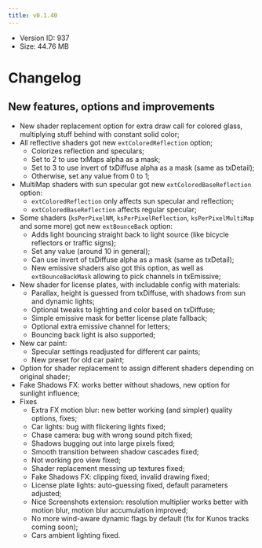 ```yaml
---
title: v0.1.40
---
```


*   Version ID: 937
*   Size: 44.76 MB

# Changelog

## New features, options and improvements

*   New shader replacement option for extra draw call for colored glass, multiplying stuff behind with constant solid color;
*   All reflective shaders got new `extColoredReflection` option;
    *   Colorizes reflection and speculars;
    *   Set to 2 to use txMaps alpha as a mask;
    *   Set to 3 to use invert of txDiffuse alpha as a mask (same as txDetail);
    *   Otherwise, set any value from 0 to 1;
*   MultiMap shaders with sun specular got new `extColoredBaseReflection` option:
    *   `extColoredReflection` only affects sun specular and reflection;
    *   `extColoredBaseReflection` affects regular specular;
*   Some shaders (`ksPerPixelNM`, `ksPerPixelReflection`, `ksPerPixelMultiMap` and some more) got new `extBounceBack` option:
    *   Adds light bouncing straight back to light source (like bicycle reflectors or traffic signs);
    *   Set any value (around 10 in general);
    *   Can use invert of txDiffuse alpha as a mask (same as txDetail);
    *   New emissive shaders also got this option, as well as `extBounceBackMask` allowing to pick channels in txEmissive;
*   New shader for license plates, with includable config with materials:
    *   Parallax, height is guessed from txDiffuse, with shadows from sun and dynamic lights;
    *   Optional tweaks to lighting and color based on txDiffuse;
    *   Simple emissive mask for better license plate fallback;
    *   Optional extra emissive channel for letters;
    *   Bouncing back light is also supported;
*   New car paint:
    *   Specular settings readjusted for different car paints;
    *   New preset for old car paint;
*   Option for shader replacement to assign different shaders depending on original shader;
*   Fake Shadows FX: works better without shadows, new option for sunlight influence;
*   Fixes
    *   Extra FX motion blur: new better working (and simpler) quality options, fixes;
    *   Car lights: bug with flickering lights fixed;
    *   Chase camera: bug with wrong sound pitch fixed;
    *   Shadows bugging out into large pixels fixed;
    *   Smooth transition between shadow cascades fixed;
    *   Not working pro view fixed;
    *   Shader replacement messing up textures fixed;
    *   Fake Shadows FX: clipping fixed, invalid drawing fixed;
    *   License plate lights: auto-guessing fixed, default parameters adjusted;
    *   Nice Screenshots extension: resolution multiplier works better with motion blur, motion blur accumulation improved;
    *   No more wind-aware dynamic flags by default (fix for Kunos tracks coming soon);
    *   Cars ambient lighting fixed.
